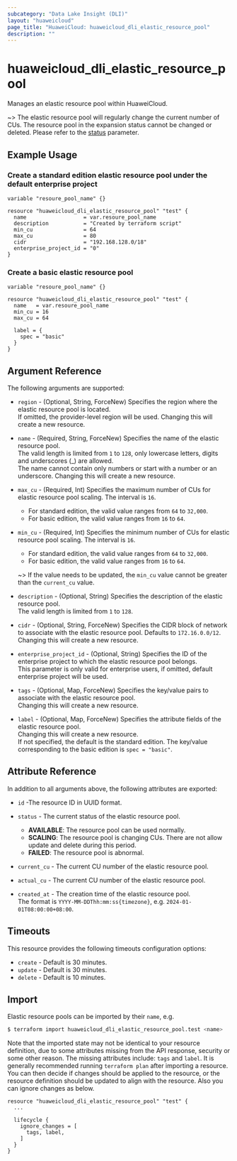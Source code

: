 ```yaml
---
subcategory: "Data Lake Insight (DLI)"
layout: "huaweicloud"
page_title: "HuaweiCloud: huaweicloud_dli_elastic_resource_pool"
description: ""
---
```


# huaweicloud_dli_elastic_resource_pool

Manages an elastic resource pool within HuaweiCloud.

~> The elastic resource pool will regularly change the current number of CUs.
   The resource pool in the expansion status cannot be changed or deleted.
   Please refer to the [status](#dli_resource_pool_status) parameter.

## Example Usage

### Create a standard edition elastic resource pool under the default enterprise project

```hcl
variable "resoure_pool_name" {}

resource "huaweicloud_dli_elastic_resource_pool" "test" {
  name                  = var.resoure_pool_name
  description           = "Created by terraform script"
  min_cu                = 64
  max_cu                = 80
  cidr                  = "192.168.128.0/18"
  enterprise_project_id = "0"
}
```

### Create a basic elastic resource pool

```hcl
variable "resoure_pool_name" {}

resource "huaweicloud_dli_elastic_resource_pool" "test" {
  name   = var.resoure_pool_name
  min_cu = 16
  max_cu = 64

  label = {
    spec = "basic"
  }
}
```

## Argument Reference

The following arguments are supported:

* `region` - (Optional, String, ForceNew) Specifies the region where the elastic resource pool is located.  
  If omitted, the provider-level region will be used. Changing this will create a new resource.

* `name` - (Required, String, ForceNew) Specifies the name of the elastic resource pool.  
  The valid length is limited from `1` to `128`, only lowercase letters, digits and underscores (_) are allowed.  
  The name cannot contain only numbers or start with a number or an underscore.
  Changing this will create a new resource.

* `max_cu` - (Required, Int) Specifies the maximum number of CUs for elastic resource pool scaling.
  The interval is `16`.
  + For standard edition, the valid value ranges from `64` to `32,000`.
  + For basic edition, the valid value ranges from `16` to `64`.

* `min_cu` - (Required, Int) Specifies the minimum number of CUs for elastic resource pool scaling.
  The interval is `16`.
  + For standard edition, the valid value ranges from `64` to `32,000`.
  + For basic edition, the valid value ranges from `16` to `64`.

  ~> If the value needs to be updated, the `min_cu` value cannot be greater than the `current_cu` value.

* `description` - (Optional, String) Specifies the description of the elastic resource pool.  
  The valid length is limited from `1` to `128`.

* `cidr` - (Optional, String, ForceNew) Specifies the CIDR block of network to associate with the elastic resource pool.
  Defaults to `172.16.0.0/12`. Changing this will create a new resource.

* `enterprise_project_id` - (Optional, String) Specifies the ID of the enterprise project to which the elastic resource
  pool belongs.  
  This parameter is only valid for enterprise users, if omitted, default enterprise project will be used.

* `tags` - (Optional, Map, ForceNew) Specifies the key/value pairs to associate with the elastic resource pool.  
  Changing this will create a new resource.

* `label` - (Optional, Map, ForceNew) Specifies the attribute fields of the elastic resource pool.  
  Changing this will create a new resource.  
  If not specified, the default is the standard edition. The key/value corresponding to the basic edition is `spec = "basic"`.

## Attribute Reference

In addition to all arguments above, the following attributes are exported:

* `id` -The resource ID in UUID format.

<a name="dli_resource_pool_status"></a>

* `status` - The current status of the elastic resource pool.

  + **AVAILABLE**: The resource pool can be used normally.
  + **SCALING**: The resource pool is changing CUs. There are not allow update and delete during this period.
  + **FAILED**: The resource pool is abnormal.

* `current_cu` - The current CU number of the elastic resource pool.

* `actual_cu` - The current CU number of the elastic resource pool.

* `created_at` - The creation time of the elastic resource pool.  
  The format is `YYYY-MM-DDThh:mm:ss{timezone}`, e.g. `2024-01-01T08:00:00+08:00`.

## Timeouts

This resource provides the following timeouts configuration options:

* `create` - Default is 30 minutes.
* `update` - Default is 30 minutes.
* `delete` - Default is 10 minutes.

## Import

Elastic resource pools can be imported by their `name`, e.g.

```bash
$ terraform import huaweicloud_dli_elastic_resource_pool.test <name>
```

Note that the imported state may not be identical to your resource definition, due to some attributes missing from the
API response, security or some other reason. The missing attributes include: `tags` and `label`.
It is generally recommended running `terraform plan` after importing a resource.
You can then decide if changes should be applied to the resource, or the resource definition should be updated to
align with the resource. Also you can ignore changes as below.

```hcl
resource "huaweicloud_dli_elastic_resource_pool" "test" {
  ...

  lifecycle {
    ignore_changes = [
      tags, label,
    ]
  }
}
```
